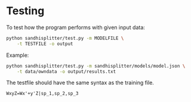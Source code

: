 Testing
===

To test how the program performs with given input data:

```bash
python sandhisplitter/test.py -m MODELFILE \
    -t TESTFILE -o output
```

Example:
```bash
python sandhisplitter/test.py -m sandhisplitter/models/model.json \
    -t data/owndata -o output/results.txt
```

The testfile should have the same syntax as the training file.

```
WxyZ=Wx'+y'Z|sp_1,sp_2,sp_3
```


